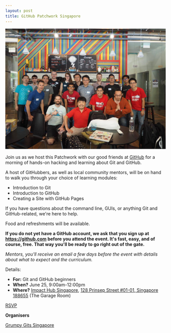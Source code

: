```yaml
---
layout: post
title: GitHub Patchwork Singapore
---
```


![Patchwork, Githubbers and Mentors](/images/2016-06-25-github-patchwork-singapore.jpg)

Join us as we host this Patchwork with our good friends at [GitHub](https://github.com/) for a morning of hands-on hacking and learning about Git and GitHub.

A host of GitHubbers, as well as local community mentors, will be on hand to walk you through your choice of learning modules:

* Introduction to Git
* Introduction to GitHub
* Creating a Site with GitHub Pages

If you have questions about the command line, GUIs, or anything Git and GitHub-related, we're here to help.

Food and refreshments will be available.

__If you do not yet have a GitHub account, we ask that you sign up at https://github.com before you attend the event. It's fast, easy, and of course, free. That way you'll be ready to go right out of the gate.__

_Mentors, you'll receive an email a few days before the event with details about what to expect and the curriculum._

Details:

* __For:__ Git and GitHub beginners
* __When?__ June 25, 9:00am-12:00pm
* __Where?__ [Impact Hub Singapore](http://singapore.impacthub.net/space), [128 Prinsep Street #01-01, Singapore 188655](https://goo.gl/maps/F99jMjxdCAz) (The Garage Room)

<a class="btn btn-primary" href="https://ti.to/github-events/patchwork-singapore-2016/">RSVP</a>

**Organisers**

[Grumpy Gits Singapore](https://grumpygits.github.io)
